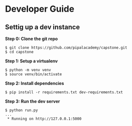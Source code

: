 # Developer Guide

## Settig up a dev instance

**Step 0: Clone the git repo**

```
$ git clone https://github.com/pipalacademy/capstone.git
$ cd capstone
```

**Step 1: Setup a virtualenv**

```
$ python -m venv venv
$ source venv/bin/activate
```

**Step 2: Install dependencies**

```
$ pip install -r requirements.txt dev-requirements.txt
```

**Step 3: Run the dev server**

```
$ python run.py
...
 * Running on http://127.0.0.1:5000
```

